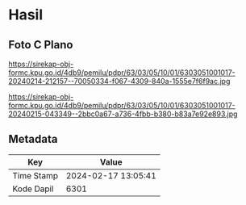 # Hasil

## Foto C Plano

https://sirekap-obj-formc.kpu.go.id/4db9/pemilu/pdpr/63/03/05/10/01/6303051001017-20240214-212157--70050334-f067-4309-840a-1555e7f6f9ac.jpg

https://sirekap-obj-formc.kpu.go.id/4db9/pemilu/pdpr/63/03/05/10/01/6303051001017-20240215-043349--2bbc0a67-a736-4fbb-b380-b83a7e92e893.jpg


## Metadata

| Key        | Value               |
| ---------- | ------------------- |
| Time Stamp | 2024-02-17 13:05:41 |
| Kode Dapil | 6301                |



